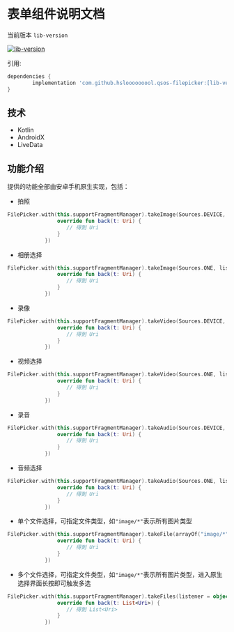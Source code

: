 # 表单组件说明文档

当前版本 `lib-version`
 
[![lib-version](https://www.jitpack.io/v/hslooooooool/qsos-filepicker.svg)](https://www.jitpack.io/#hslooooooool/qsos-filepicker)

引用:

```groovy
dependencies {
        implementation 'com.github.hslooooooool.qsos-filepicker:[lib-version]'
}
```

## 技术
- Kotlin
- AndroidX
- LiveData

## 功能介绍
提供的功能全部由安卓手机原生实现，包括：

- 拍照
```kotlin
FilePicker.with(this.supportFragmentManager).takeImage(Sources.DEVICE, listener = object : OnTListener<Uri> {
                override fun back(t: Uri) {
                   // 得到 Uri
                }
            })
```
- 相册选择
```kotlin
FilePicker.with(this.supportFragmentManager).takeImage(Sources.ONE, listener = object : OnTListener<Uri> {
                override fun back(t: Uri) {
                   // 得到 Uri
                }
            })
```
- 录像
```kotlin
FilePicker.with(this.supportFragmentManager).takeVideo(Sources.DEVICE, listener = object : OnTListener<Uri> {
                override fun back(t: Uri) {
                   // 得到 Uri
                }
            })
```
- 视频选择
```kotlin
FilePicker.with(this.supportFragmentManager).takeVideo(Sources.ONE, listener = object : OnTListener<Uri> {
                override fun back(t: Uri) {
                   // 得到 Uri
                }
            })
```
- 录音
```kotlin
FilePicker.with(this.supportFragmentManager).takeAudio(Sources.DEVICE, listener = object : OnTListener<Uri> {
                override fun back(t: Uri) {
                   // 得到 Uri
                }
            })
```
- 音频选择
```kotlin
FilePicker.with(this.supportFragmentManager).takeAudio(Sources.ONE, listener = object : OnTListener<Uri> {
                override fun back(t: Uri) {
                   // 得到 Uri
                }
            })
```
- 单个文件选择，可指定文件类型，如`"image/*"`表示所有图片类型
```kotlin
FilePicker.with(this.supportFragmentManager).takeFile(arrayOf("image/*"), listener = object : OnTListener<Uri> {
                override fun back(t: Uri) {
                   // 得到 Uri
                }
            })
```
- 多个文件选择，可指定文件类型，如`"image/*"`表示所有图片类型，进入原生选择界面长按即可触发多选
```kotlin
FilePicker.with(this.supportFragmentManager).takeFiles(listener = object : OnTListener<List<Uri>> {
                override fun back(t: List<Uri>) {
                   // 得到 List<Uri>
                }
            })
```

